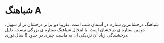 # شباهنگ A

شباهنگ درخشانترین ستاره در آسمان شب است. تقریبا دو برابر درخشان تر از سهیل،
دومین ستاره ی درخشان است. با اینحال شباهنگ ستاره ی بزرگی نیست. دلیل درخشندگی
زیاد آن نزدیکی آن به ماست چیزی در حدود 8 سال نوری.
